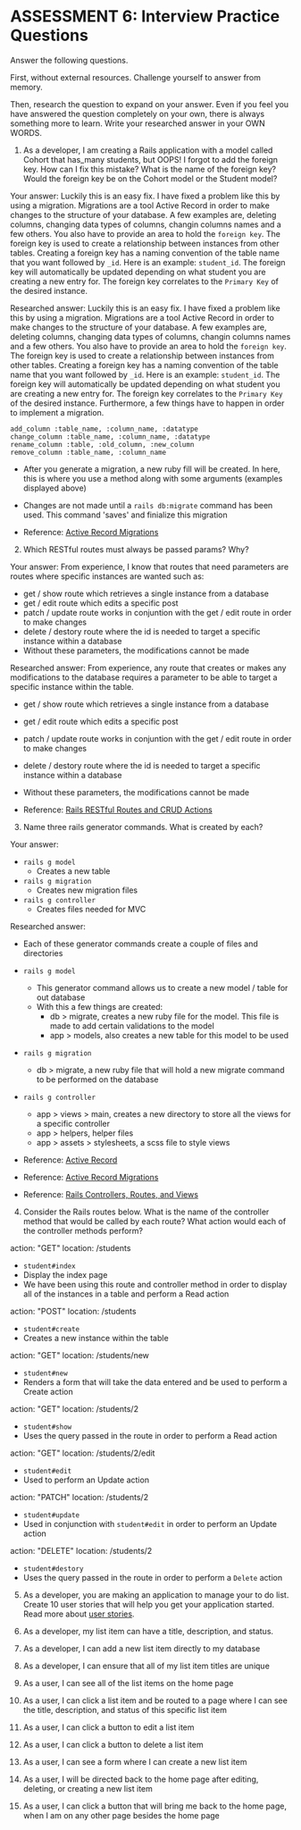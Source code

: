 # ASSESSMENT 6: Interview Practice Questions
Answer the following questions.

First, without external resources. Challenge yourself to answer from memory.

Then, research the question to expand on your answer. Even if you feel you have answered the question completely on your own, there is always something more to learn. Write your researched answer in your OWN WORDS.

1. As a developer, I am creating a Rails application with a model called Cohort that has_many students, but OOPS! I forgot to add the foreign key. How can I fix this mistake? What is the name of the foreign key? Would the foreign key be on the Cohort model or the Student model?

  Your answer: Luckily this is an easy fix. I have fixed a problem like this by using a migration. Migrations are a tool Active Record in order to make changes to the structure of your database. A few examples are, deleting columns, changing data types of columns, changin columns names and a few others. You also have to provide an area to hold the `foreign key`. The foreign key is used to create a relationship between instances from other tables. Creating a foreign key has a naming convention of the table name that you want followed by `_id`. Here is an example: `student_id`. The foreign key will automatically be updated depending on what student you are creating a new entry for. The foreign key correlates to the `Primary Key` of the desired instance.

  Researched answer: Luckily this is an easy fix. I have fixed a problem like this by using a migration. Migrations are a tool Active Record in order to make changes to the structure of your database. A few examples are, deleting columns, changing data types of columns, changin columns names and a few others. You also have to provide an area to hold the `foreign key`. The foreign key is used to create a relationship between instances from other tables. Creating a foreign key has a naming convention of the table name that you want followed by `_id`. Here is an example: `student_id`. The foreign key will automatically be updated depending on what student you are creating a new entry for. The foreign key correlates to the `Primary Key` of the desired instance. Furthermore, a few things have to happen in order to implement a migration.

  ```
  add_column :table_name, :column_name, :datatype
  change_column :table_name, :column_name, :datatype
  rename_column :table, :old_column, :new_column
  remove_column :table_name, :column_name
  ```
  - After you generate a migration, a new ruby fill will be created. In here, this is where you use a method along with some arguments (examples displayed above)
  - Changes are not made until a `rails db:migrate` command has been used. This command 'saves' and finialize this migration

  - Reference: [Active Record Migrations](https://github.com/learn-academy-2022-charlie/Syllabus/blob/main/rails/migrations.md)

2. Which RESTful routes must always be passed params? Why?

  Your answer: From experience, I know that routes that need parameters are routes where specific instances are wanted such as: 
  - get / show route which retrieves a single instance from a database
  - get / edit route which edits a specific post
  - patch / update route works in conjuntion with the get / edit route in order to make changes
  - delete / destory route where the id is needed to target a specific instance within a database
  - Without these parameters, the modifications cannot be made

  Researched answer: From experience, any route that creates or makes any modifications to the database requires a parameter to be able to target a specific instance within the table.
  - get / show route which retrieves a single instance from a database
  - get / edit route which edits a specific post
  - patch / update route works in conjuntion with the get / edit route in order to make changes
  - delete / destory route where the id is needed to target a specific instance within a database
  - Without these parameters, the modifications cannot be made

 - Reference: [Rails RESTful Routes and CRUD Actions](https://github.com/learn-academy-2022-charlie/Syllabus/blob/main/rails/restful-routes-crud.md)

3. Name three rails generator commands. What is created by each?

  Your answer:
  - `rails g model`
    - Creates a new table
  - `rails g migration`
    - Creates new migration files
  - `rails g controller`
    - Creates files needed for MVC

  Researched answer:
  - Each of these generator commands create a couple of files and directories
  - `rails g model`
    - This generator command allows us to create a new model / table for out database
    - With this a few things are created:
      - db > migrate, creates a new ruby file for the model. This file is made to add certain validations to the model
      - app > models, also creates a new table for this model to be used
  - `rails g migration`
    - db > migrate, a new ruby file that will hold a new migrate command to be performed on the database
  - `rails g controller`
    - app > views > main, creates a new directory to store all the views for a specific controller
    - app > helpers, helper files
    - app > assets > stylesheets, a scss file to style views

  - Reference: [Active Record](https://github.com/learn-academy-2022-charlie/Syllabus/blob/main/rails/active-record-intro.md)
  - Reference: [Active Record Migrations](https://github.com/learn-academy-2022-charlie/Syllabus/blob/main/rails/migrations.md)
  - Reference: [Rails Controllers, Routes, and Views](https://github.com/learn-academy-2022-charlie/Syllabus/blob/main/rails/controllers-routes-views.md)



4. Consider the Rails routes below. What is the name of the controller method that would be called by each route? What action would each of the controller methods perform?

action: "GET"    location: /students          
- `student#index`
- Display the index page
- We have been using this route and controller method in order to display all of the instances in a table and perform a Read action

action: "POST"   location: /students
- `student#create`      
- Creates a new instance within the table

action: "GET"    location: /students/new
- `student#new`
- Renders a form that will take the data entered and be used to perform a Create action

action: "GET"    location: /students/2  
- `student#show`
- Uses the query passed in the route in order to perform a Read action

action: "GET"    location: /students/2/edit    
- `student#edit`
- Used to perform an Update action

action: "PATCH"  location: /students/2      
- `student#update`
- Used in conjunction with `student#edit` in order to perform an Update action

action: "DELETE" location: /students/2      
- `student#destory`
- Uses the query passed in the route in order to perform a `Delete` action


5. As a developer, you are making an application to manage your to do list. Create 10 user stories that will help you get your application started. Read more about [user stories](https://www.atlassian.com/agile/project-management/user-stories).

1. As a developer, my list item can have a title, description, and status.
2. As a developer, I can add a new list item directly to my database
3. As a developer, I can ensure that all of my list item titles are unique
4. As a user, I can see all of the list items on the home page
5. As a user, I can click a list item and be routed to a page where I can see the title, description, and status of this specific list item
6. As a user, I can click a button to edit a list item
7. As a user, I can click a button to delete a list item
8. As a user, I can see a form where I can create a new list item
9. As a user, I will be directed back to the home page after editing, deleting, or creating a new list item
10. As a user, I can click a button that will bring me back to the home page, when I am on any other page besides the home page
